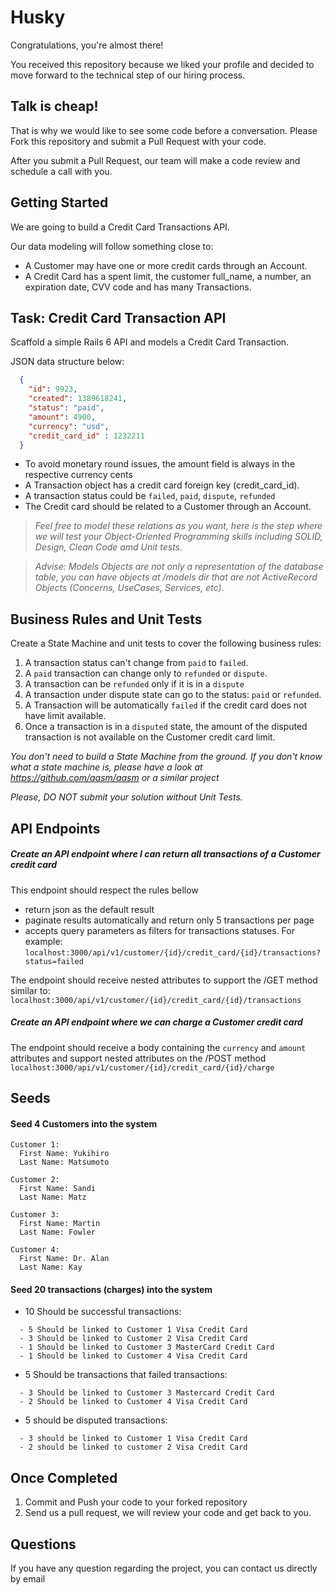 # Husky

Congratulations, you're almost there! 

You received this repository because we liked your profile and decided to move forward to the technical step of our hiring process. 

## Talk is cheap! 

That is why we would like to see some code before a conversation. Please Fork this repository and submit a Pull Request with your code.

After you submit a Pull Request, our team will make a code review and schedule a call with you.

## Getting Started
We are going to build a Credit Card Transactions API.

 Our data modeling will follow something close to:
 - A Customer may have one or more credit cards through an Account. 
 - A Credit Card has a spent limit, the customer full_name, a number, an expiration date, CVV code and has many Transactions.

## Task: Credit Card Transaction API
Scaffold a simple Rails 6 API and models a Credit Card Transaction. 

JSON data structure below:
```json
  {
    "id": 9923,
    "created": 1389618241,
    "status": "paid",
    "amount": 4900,
    "currency": "usd",
    "credit_card_id" : 1232211
  }
 ``` 

- To avoid monetary round issues, the amount field is always in the respective currency cents
- A Transaction object has a credit card foreign key (credit_card_id). 
- A transaction status could be `failed`, `paid`, `dispute`, `refunded`
- The Credit card should be related to a Customer through an Account. 

> *Feel free to model these relations as you want, here is the step where we will test your Object-Oriented Programming skills including SOLID, Design, Clean Code amd Unit tests.*

> *Advise: Models Objects are not only a representation of the database table, you can have objects at /models dir that are not ActiveRecord Objects (Concerns, UseCases, Services, etc)*.

## Business Rules and Unit Tests

Create a State Machine and unit tests to cover the following business rules:
1) A transaction status can't change from `paid` to `failed`. 
2) A `paid` transaction can change only to `refunded` or `dispute`.
2) A transaction can be `refunded` only if it is in a `dispute`
3) A transaction under dispute state can go to the status: `paid` or `refunded`.
4) A Transaction will be automatically `failed` if the credit card does not have limit available.
5) Once a transaction is in a `disputed` state, the amount of the disputed transaction is not available on the Customer credit card limit.

*You don't need to build a State Machine from the ground. If you don't know what a state machine is, please have a look at https://github.com/aasm/aasm or a similar project*

*Please, DO NOT submit your solution without Unit Tests.*

## API Endpoints

##### Create an API endpoint where I can return all transactions of a Customer credit card
This endpoint should respect the rules bellow 
- return json as the default result
- paginate results automatically and return only 5 transactions per page
- accepts query parameters as filters for transactions statuses. For example:
```localhost:3000/api/v1/customer/{id}/credit_card/{id}/transactions?status=failed```

The endpoint should receive nested attributes to support the /GET method similar to: 
```localhost:3000/api/v1/customer/{id}/credit_card/{id}/transactions```

##### Create an API endpoint where we can charge a Customer credit card
The endpoint should receive a body containing the `currency` and `amount` attributes and support nested attributes on the /POST method
```localhost:3000/api/v1/customer/{id}/credit_card/{id}/charge```

## Seeds

#### Seed 4 Customers into the system
```
Customer 1: 
  First Name: Yukihiro 
  Last Name: Matsumoto

Customer 2: 
  First Name: Sandi
  Last Name: Matz

Customer 3: 
  First Name: Martin
  Last Name: Fowler

Customer 4: 
  First Name: Dr. Alan
  Last Name: Kay
```

#### Seed 20 transactions (charges) into the system

- 10 Should be successful transactions:
```
  - 5 Should be linked to Customer 1 Visa Credit Card
  - 3 Should be linked to Customer 2 Visa Credit Card
  - 1 Should be linked to Customer 3 MasterCard Credit Card
  - 1 Should be linked to Customer 4 Visa Credit Card
```
- 5 Should be transactions that failed transactions:
```
  - 3 Should be linked to Customer 3 Mastercard Credit Card
  - 2 Should be linked to Customer 4 Visa Credit Card
```

- 5 should be disputed transactions:
```
  - 3 should be linked to Customer 1 Visa Credit Card
  - 2 should be linked to customer 2 Visa Credit Card
 ```
## Once Completed
1) Commit and Push your code to your forked repository
2) Send us a pull request, we will review your code and get back to you.

## Questions
If you have any question regarding the project, you can contact us directly by email
